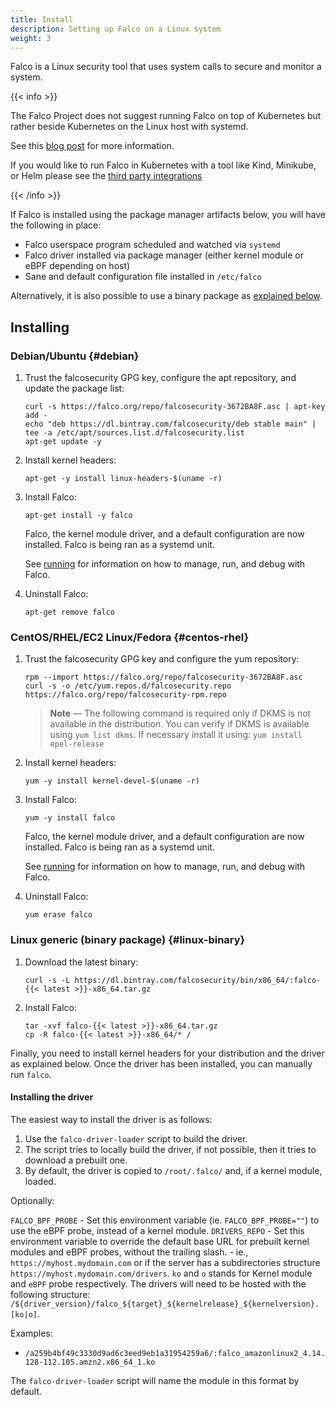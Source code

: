 ```yaml
---
title: Install
description: Setting up Falco on a Linux system
weight: 3
---
```


Falco is a Linux security tool that uses system calls to secure and monitor a system. 

{{< info >}}

The Falco Project does not suggest running Falco on top of Kubernetes but rather beside Kubernetes on the Linux host with systemd. 

See this [blog post](https://falco.org/blog/falco-and-kubernetes/) for more information.

If you would like to run Falco in Kubernetes with a tool like Kind, Minikube, or Helm please see the [third party integrations](../third-party)

{{< /info >}}


If Falco is installed using the package manager artifacts below, you will have the following in place:

 - Falco userspace program scheduled and watched via `systemd`
 - Falco driver installed via package manager (either kernel module or eBPF depending on host)
 - Sane and default configuration file installed in `/etc/falco`

Alternatively, it is also possible to use a binary package as [explained below](#linux-binary).

## Installing

### Debian/Ubuntu {#debian}

1. Trust the falcosecurity GPG key, configure the apt repository, and update the package list:

    ```shell
    curl -s https://falco.org/repo/falcosecurity-3672BA8F.asc | apt-key add -
    echo "deb https://dl.bintray.com/falcosecurity/deb stable main" | tee -a /etc/apt/sources.list.d/falcosecurity.list
    apt-get update -y
    ```

2. Install kernel headers:

    ```shell
    apt-get -y install linux-headers-$(uname -r)
    ```

3. Install Falco:

    ```shell
    apt-get install -y falco
    ```
   
    Falco, the kernel module driver, and a default configuration are now installed. 
    Falco is being ran as a systemd unit.   

    See [running](../running) for information on how to manage, run, and debug with Falco. 
       

4. Uninstall Falco:

    ```shell
    apt-get remove falco
    ```

### CentOS/RHEL/EC2 Linux/Fedora {#centos-rhel}

1. Trust the falcosecurity GPG key and configure the yum repository:

    ```shell
    rpm --import https://falco.org/repo/falcosecurity-3672BA8F.asc
    curl -s -o /etc/yum.repos.d/falcosecurity.repo https://falco.org/repo/falcosecurity-rpm.repo
    ```
   
    > **Note** — The following command is required only if DKMS is not available in the distribution. You can verify if DKMS is available using `yum list dkms`. If necessary install it using: `yum install epel-release`

2. Install kernel headers:

    ```shell
    yum -y install kernel-devel-$(uname -r)
    ```

3. Install Falco:

    ```shell
    yum -y install falco
    ```
    Falco, the kernel module driver, and a default configuration are now installed. 
    Falco is being ran as a systemd unit.   
    
    See [running](../running) for information on how to manage, run, and debug with Falco. 


4. Uninstall Falco:

    ```shell
    yum erase falco
    ```

### Linux generic (binary package) {#linux-binary}

1. Download the latest binary:

    ```shell
    curl -s -L https://dl.bintray.com/falcosecurity/bin/x86_64/:falco-{{< latest >}}-x86_64.tar.gz
    ```

2. Install Falco:

    ```shell
    tar -xvf falco-{{< latest >}}-x86_64.tar.gz
    cp -R falco-{{< latest >}}-x86_64/* /
    ```

Finally, you need to install kernel headers for your distribution and the driver as explained below.
Once the driver has been installed, you can manually run `falco`.

#### Installing the driver

The easiest way to install the driver is as follows:

1. Use the `falco-driver-loader` script to build the driver.
2. The script tries to locally build the driver, if not possible, then it tries to download a prebuilt one. 
3. By default, the driver is copied to `/root/.falco/` and, if a kernel module, loaded.

Optionally:

`FALCO_BPF_PROBE` - Set this environment variable (ie. `FALCO_BPF_PROBE=""`) to use the eBPF probe, instead of a kernel module.
`DRIVERS_REPO` - Set this environment variable to override the default base URL for prebuilt kernel modules and eBPF probes, without the trailing slash. - ie., `https://myhost.mydomain.com` or if the server has a subdirectories structure `https://myhost.mydomain.com/drivers`. `ko` and `o` stands for Kernel module and `eBPF` probe respectively.
The drivers will need to be hosted with the following structure:
`/${driver_version}/falco_${target}_${kernelrelease}_${kernelversion}.[ko|o]`.

Examples:
- `/a259b4bf49c3330d9ad6c3eed9eb1a31954259a6/:falco_amazonlinux2_4.14.128-112.105.amzn2.x86_64_1.ko`

The `falco-driver-loader` script will name the module in this format by default.
